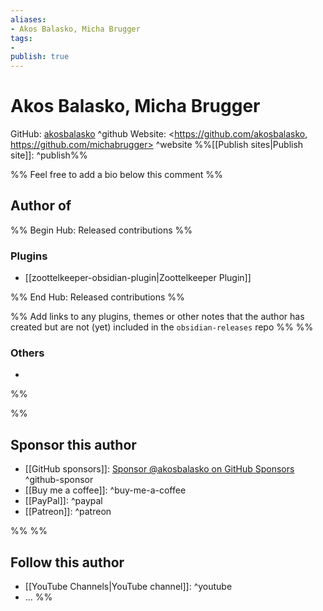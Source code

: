 ```yaml
---
aliases:
- Akos Balasko, Micha Brugger
tags: 
- 
publish: true
---
```


# Akos Balasko, Micha Brugger

GitHub: [akosbalasko](https://github.com/akosbalasko/) ^github
Website: <https://github.com/akosbalasko, https://github.com/michabrugger> ^website
%%[[Publish sites|Publish site]]: ^publish%%

%% Feel free to add a bio below this comment %%


## Author of

%% Begin Hub: Released contributions %%
### Plugins
- [[zoottelkeeper-obsidian-plugin|Zoottelkeeper Plugin]]

%% End Hub: Released contributions %%

%% Add links to any plugins, themes or other notes that the author has created but are not (yet) included in the `obsidian-releases` repo %%
%%
### Others 

- 
%%

%%
## Sponsor this author

- [[GitHub sponsors]]: [Sponsor @akosbalasko on GitHub Sponsors](https://github.com/sponsors/akosbalasko) ^github-sponsor
- [[Buy me a coffee]]: ^buy-me-a-coffee
- [[PayPal]]: ^paypal
- [[Patreon]]: ^patreon

%%
%%
## Follow this author

- [[YouTube Channels|YouTube channel]]: ^youtube
- ...
%%